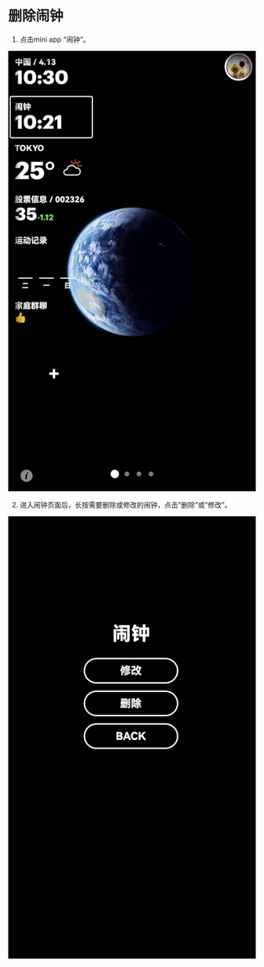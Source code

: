 # 删除闹钟

1.  点击mini app “闹钟”。


![img](images/del_clock/image-20221220104615242.png ':size=30%')
    

2.  进入闹钟页面后，长按需要删除或修改的闹钟，点击“删除”或“修改”。
    

![img](images/del_clock/image-20221220104625723.png ':size=30%')